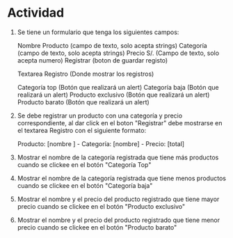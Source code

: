 # Actividad
1. Se tiene un formulario que tenga los siguientes campos:

   Nombre Producto (campo de texto, solo acepta strings)
   Categoría (campo de texto, solo acepta strings)
   Precio S/. (Campo de texto, solo acepta numero)
   Registrar (boton de guardar registo)

   Textarea Registro (Donde mostrar los registros)

   Categoría top (Botón que realizará un alert)
   Categoría baja (Botón que realizará un alert)
   Producto exclusivo (Botón que realizará un alert)
   Producto barato (Botón que realizará un alert)

2. Se debe registrar un producto con una categoría y precio correspondiente,
   al dar click en el boton "Registrar" debe mostrarse en el textarea Registro
   con el siguiente formato:

   Producto: [nombre ] - Categoría: [nombre] - Precio: [total]

3. Mostrar el nombre de la categoría registrada que tiene más productos cuando
   se clickee en el botón "Categoría Top"

4. Mostrar el nombre de la categoría registrada que tiene menos productos cuando
   se clickee en el botón "Categoría baja"

5. Mostrar el nombre y el precio del producto registrado que tiene mayor precio cuando
   se clickee en el botón "Producto exclusivo"

6. Mostrar el nombre y el precio del producto registrado que tiene menor precio cuando
   se clickee en el botón "Producto barato"
